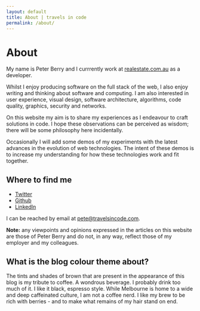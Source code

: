 ```yaml
---
layout: default
title: About | travels in code
permalink: /about/
---
```


# About

My name is Peter Berry and I currrently work at [realestate.com.au](https://www.realestate.com.au) as a developer.

Whilst I enjoy producing software on the full stack of the web, I also enjoy writing and thinking about software and computing. I am also interested in user experience, visual design, software architecture, algorithms, code quality, graphics, security and networks.

On this website my aim is to share my experiences as I endeavour to craft solutions in code. I hope these observations can be perceived as wisdom; there will be some philosophy here incidentally.

Occasionally I will add some demos of my experiments with the latest advances in the evolution of web technologies. The intent of these demos is to increase my understanding for how these technologies work and fit together.

## Where to find me

* [Twitter](https://twitter.com/brunsnik)
* [Github](https://github.com/pwcberry)
* [LinkedIn](https://www.linkedin.com/in/peteberry/)

<p>I can be reached by email at <a href="mailto:pete@travelsincode.com">pete@travelsincode.com</a>.</p>

__Note:__ any viewpoints and opinions expressed in the articles on this website are those of Peter Berry and do not, in any way, reflect those of my employer and my colleagues.

## What is the blog colour theme about?

The tints and shades of brown that are present in the appearance of this blog is my tribute to coffee. A wondrous beverage. I probably drink too much of it. I like it black, espresso style. While Melbourne is home to a wide and deep caffeinated culture, I am not a coffee nerd. I like my brew to be rich with berries - and to make what remains of my hair stand on end.
